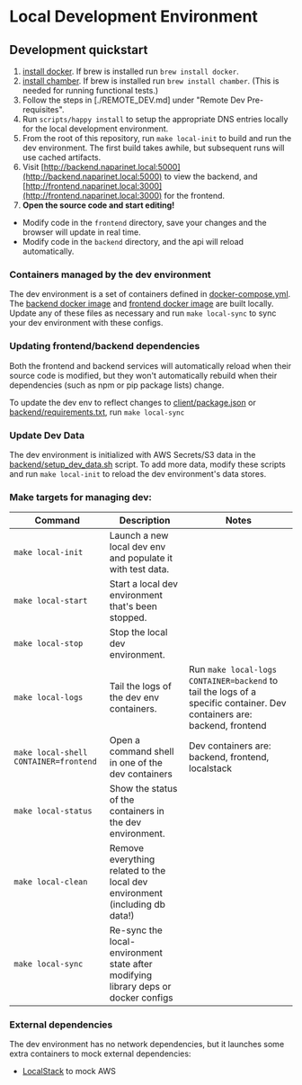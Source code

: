 # Local Development Environment

## Development quickstart

1. [install docker](https://docs.docker.com/get-docker/). If brew is installed run `brew install docker`.
1. [install chamber](https://github.com/segmentio/chamber). If brew is installed run `brew install chamber`. (This is needed for running functional tests.)
1. Follow the steps in [./REMOTE_DEV.md] under "Remote Dev Pre-requisites".
1. Run `scripts/happy install` to setup the appropriate DNS entries locally for the local development environment.
1. From the root of this repository, run `make local-init` to build and run the dev environment. The first build takes awhile, but subsequent runs will use cached artifacts.
1. Visit [http://backend.naparinet.local:5000](http://backend.naparinet.local:5000) to view the backend, and [http://frontend.naparinet.local:3000](http://frontend.naparinet.local:3000) for the frontend.
1. **Open the source code and start editing!**

- Modify code in the `frontend` directory, save your changes and the browser will update in real time.
- Modify code in the `backend` directory, and the api will reload automatically.

### Containers managed by the dev environment

The dev environment is a set of containers defined in [docker-compose.yml](docker-compose.yml). The [backend docker image](backend/Dockerfile) and [frontend docker image](client/Dockerfile) are built locally. Update any of these files as necessary and run `make local-sync` to sync your dev environment with these configs.

### Updating frontend/backend dependencies

Both the frontend and backend services will automatically reload when their source code is modified, but they won't automatically rebuild when their dependencies (such as npm or pip package lists) change.

To update the dev env to reflect changes to [client/package.json](client/package.json) or [backend/requirements.txt](backend/requirements.txt), run `make local-sync`

### Update Dev Data

The dev environment is initialized with AWS Secrets/S3 data in the [backend/setup_dev_data.sh](backend/setup_dev_data.sh) script. To add more data, modify these scripts and run `make local-init` to reload the dev environment's data stores.

### Make targets for managing dev:

| Command                                    | Description                                                                        | Notes                                                                                                                                                                                                                                                                                                                                                                                                                                                                                                                                                                                                                                                                                       |
| ------------------------------------------ | ---------------------------------------------------------------------------------- | ------------------------------------------------------------------------------------------------------------------------------------------------------------------------------------------------------------------------------------------------------------------------------------------------------------------------------------------------------------------------------------------------------------------------------------------------------------------------------------------------------------------------------------------------------------------------------------------------------------------------------------------------------------------------------------------- |
| `make local-init`                          | Launch a new local dev env and populate it with test data.                         |                                                                                                                                                                                                                                                                                                                                                                                                                                                                                                                                                                                                                                                                                             |
| `make local-start`                         | Start a local dev environment that's been stopped.                                 |                                                                                                                                                                                                                                                                                                                                                                                                                                                                                                                                                                                                                                                                                             |
| `make local-stop`                          | Stop the local dev environment.                                                    |                                                                                                                                                                                                                                                                                                                                                                                                                                                                                                                                                                                                                                                                                             |
| `make local-logs`                          | Tail the logs of the dev env containers.                                           | Run `make local-logs CONTAINER=backend` to tail the logs of a specific container. Dev containers are: backend, frontend                                                                                                                                                                                                                                                                                                                                                                                                                                                                                                                                         |
| `make local-shell CONTAINER=frontend`      | Open a command shell in one of the dev containers                                  | Dev containers are: backend, frontend, localstack                                                                                                                                                                                                                                                                                                                                                                                                                                                                                                                                                                                                                           |
| `make local-status`                        | Show the status of the containers in the dev environment.                          |                                                                                                                                                                                                                                                                                                                                                                                                                                                                                                                                                                                                                                                                                             |
| `make local-clean`                         | Remove everything related to the local dev environment (including db data!)        |                                                                                                                                                                                                                                                                                                                                                                                                                                                                                                                                                                                                                                                                                             |
| `make local-sync`                          | Re-sync the local-environment state after modifying library deps or docker configs |                                                                                                                                                                                                                                                                                                                                                                                                                                                                                                                                                                                                                                                                                             |

### External dependencies

The dev environment has no network dependencies, but it launches some extra containers to mock external dependencies:

- [LocalStack](https://github.com/localstack/localstack) to mock AWS
